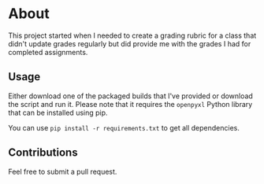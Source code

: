 # About

This project started when I needed to create a grading rubric for a class that didn't update grades regularly but did provide me with the grades I had for completed assignments. 

## Usage

Either download one of the packaged builds that I've provided or download the script and run it. Please note that it requires the `openpyxl` Python library that can be installed using pip.

You can use `pip install -r requirements.txt` to get all dependencies. 

## Contributions

Feel free to submit a pull request.